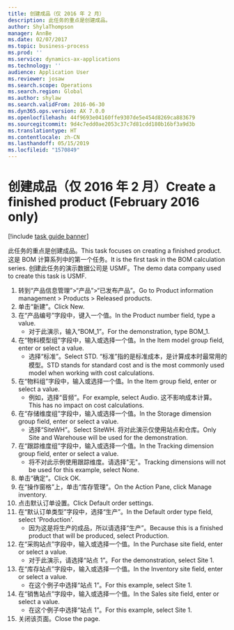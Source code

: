 ```yaml
---
title: 创建成品（仅 2016 年 2 月）
description: 此任务的重点是创建成品。
author: ShylaThompson
manager: AnnBe
ms.date: 02/07/2017
ms.topic: business-process
ms.prod: ''
ms.service: dynamics-ax-applications
ms.technology: ''
audience: Application User
ms.reviewer: josaw
ms.search.scope: Operations
ms.search.region: Global
ms.author: shylaw
ms.search.validFrom: 2016-06-30
ms.dyn365.ops.version: AX 7.0.0
ms.openlocfilehash: 44f9693e04160ffe9307de5e454d8269ca883679
ms.sourcegitcommit: 9d4c7edd0ae2053c37c7d81cdd180b16bf3a9d3b
ms.translationtype: HT
ms.contentlocale: zh-CN
ms.lasthandoff: 05/15/2019
ms.locfileid: "1570849"
---
```

# <a name="create-a-finished-product-february-2016-only"></a><span data-ttu-id="6f470-103">创建成品（仅 2016 年 2 月）</span><span class="sxs-lookup"><span data-stu-id="6f470-103">Create a finished product (February 2016 only)</span></span>

[!include [task guide banner](../../includes/task-guide-banner.md)]

<span data-ttu-id="6f470-104">此任务的重点是创建成品。</span><span class="sxs-lookup"><span data-stu-id="6f470-104">This task focuses on creating a finished product.</span></span> <span data-ttu-id="6f470-105">这是 BOM 计算系列中的第一个任务。</span><span class="sxs-lookup"><span data-stu-id="6f470-105">It is the first task in the BOM calculation series.</span></span> <span data-ttu-id="6f470-106">创建此任务的演示数据公司是 USMF。</span><span class="sxs-lookup"><span data-stu-id="6f470-106">The demo data company used to create this task is USMF.</span></span>

1. <span data-ttu-id="6f470-107">转到“产品信息管理”>“产品”>“已发布产品”。</span><span class="sxs-lookup"><span data-stu-id="6f470-107">Go to Product information management > Products > Released products.</span></span>
2. <span data-ttu-id="6f470-108">单击“新建”。</span><span class="sxs-lookup"><span data-stu-id="6f470-108">Click New.</span></span>
3. <span data-ttu-id="6f470-109">在“产品编号”字段中，键入一个值。</span><span class="sxs-lookup"><span data-stu-id="6f470-109">In the Product number field, type a value.</span></span>
    * <span data-ttu-id="6f470-110">对于此演示，输入“BOM_1”。</span><span class="sxs-lookup"><span data-stu-id="6f470-110">For the demonstration, type BOM_1.</span></span>  
4. <span data-ttu-id="6f470-111">在“物料模型组”字段中，输入或选择一个值。</span><span class="sxs-lookup"><span data-stu-id="6f470-111">In the Item model group field, enter or select a value.</span></span>
    * <span data-ttu-id="6f470-112">选择“标准”。</span><span class="sxs-lookup"><span data-stu-id="6f470-112">Select STD.</span></span> <span data-ttu-id="6f470-113">“标准”指的是标准成本，是计算成本时最常用的模型。</span><span class="sxs-lookup"><span data-stu-id="6f470-113">STD stands for standard cost and is the most commonly used model when working with cost calculations.</span></span>  
5. <span data-ttu-id="6f470-114">在“物料组”字段中，输入或选择一个值。</span><span class="sxs-lookup"><span data-stu-id="6f470-114">In the Item group field, enter or select a value.</span></span>
    * <span data-ttu-id="6f470-115">例如，选择“音频”。</span><span class="sxs-lookup"><span data-stu-id="6f470-115">For example, select Audio.</span></span> <span data-ttu-id="6f470-116">这不影响成本计算。</span><span class="sxs-lookup"><span data-stu-id="6f470-116">This has no impact on cost calculations.</span></span>  
6. <span data-ttu-id="6f470-117">在“存储维度组”字段中，输入或选择一个值。</span><span class="sxs-lookup"><span data-stu-id="6f470-117">In the Storage dimension group field, enter or select a value.</span></span>
    * <span data-ttu-id="6f470-118">选择“SiteWH”。</span><span class="sxs-lookup"><span data-stu-id="6f470-118">Select SiteWH.</span></span> <span data-ttu-id="6f470-119">将对此演示仅使用站点和仓库。</span><span class="sxs-lookup"><span data-stu-id="6f470-119">Only Site and Warehouse will be used for the demonstration.</span></span>  
7. <span data-ttu-id="6f470-120">在“跟踪维度组”字段中，输入或选择一个值。</span><span class="sxs-lookup"><span data-stu-id="6f470-120">In the Tracking dimension group field, enter or select a value.</span></span>
    * <span data-ttu-id="6f470-121">将不对此示例使用跟踪维度。请选择"无"。</span><span class="sxs-lookup"><span data-stu-id="6f470-121">Tracking dimensions will not be used for this example, select None.</span></span>  
8. <span data-ttu-id="6f470-122">单击“确定”。</span><span class="sxs-lookup"><span data-stu-id="6f470-122">Click OK.</span></span>
9. <span data-ttu-id="6f470-123">在“操作窗格”上，单击“库存管理”。</span><span class="sxs-lookup"><span data-stu-id="6f470-123">On the Action Pane, click Manage inventory.</span></span>
10. <span data-ttu-id="6f470-124">点击默认订单设置。</span><span class="sxs-lookup"><span data-stu-id="6f470-124">Click Default order settings.</span></span>
11. <span data-ttu-id="6f470-125">在“默认订单类型”字段中，选择“生产”。</span><span class="sxs-lookup"><span data-stu-id="6f470-125">In the Default order type field, select 'Production'.</span></span>
    * <span data-ttu-id="6f470-126">因为这是将生产的成品，所以请选择“生产”。</span><span class="sxs-lookup"><span data-stu-id="6f470-126">Because this is a finished product that will be produced, select Production.</span></span>  
12. <span data-ttu-id="6f470-127">在“采购站点”字段中，输入或选择一个值。</span><span class="sxs-lookup"><span data-stu-id="6f470-127">In the Purchase site field, enter or select a value.</span></span>
    * <span data-ttu-id="6f470-128">对于此演示，请选择“站点 1”。</span><span class="sxs-lookup"><span data-stu-id="6f470-128">For the demonstration, select Site 1.</span></span>  
13. <span data-ttu-id="6f470-129">在“库存站点”字段中，输入或选择一个值。</span><span class="sxs-lookup"><span data-stu-id="6f470-129">In the Inventory site field, enter or select a value.</span></span>
    * <span data-ttu-id="6f470-130">在这个例子中选择“站点 1”。</span><span class="sxs-lookup"><span data-stu-id="6f470-130">For this example, select Site 1.</span></span>  
14. <span data-ttu-id="6f470-131">在“销售站点”字段中，输入或选择一个值。</span><span class="sxs-lookup"><span data-stu-id="6f470-131">In the Sales site field, enter or select a value.</span></span>
    * <span data-ttu-id="6f470-132">在这个例子中选择“站点 1”。</span><span class="sxs-lookup"><span data-stu-id="6f470-132">For this example, select Site 1.</span></span>  
15. <span data-ttu-id="6f470-133">关闭该页面。</span><span class="sxs-lookup"><span data-stu-id="6f470-133">Close the page.</span></span>

